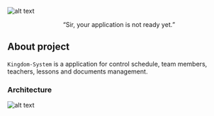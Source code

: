 ![alt text](https://raw.githubusercontent.com/blcklptn/Kingdom-System/main/docs/screenshots/preview.png)

<div align="center">
  <q>Sir, your application is not ready yet.</q>
</div>

## About project
```Kingdom-System``` is a application for control schedule, team members, teachers, lessons and documents management.
### Architecture
![alt text](https://raw.githubusercontent.com/blcklptn/Kingdom-System/main/docs/screenshots/SimplyArchitecture.png)
